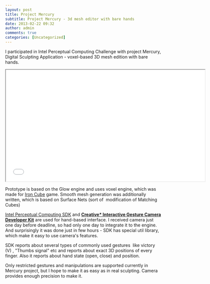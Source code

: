 ```yaml
---
layout: post
title: Project Mercury
subtitle: Project Mercury - 3d mesh editor with bare hands
date: 2013-02-22 09:32
author: admin
comments: true
categories: [Uncategorized]
---
```

I participated in Intel Perceptual Computing Challenge with project Mercury, Digital Sculpting Application - voxel-based 3D mesh edition with bare hands.

<iframe src="//www.youtube.com/embed/y6779QOnh6A" height="360" width="640"></iframe>

Prototype is based on the Glow engine and uses voxel engine, which was made for <a href="http://www.moddb.com/games/iron-cube">Iron Cube</a> game. Smooth mesh generation was additionally written, which is based on Surface Nets (sort of  modification of Matching Cubes)

<a href="http://software.intel.com/en-us/vcsource/tools/perceptual-computing-sdk">Intel Perceptual Computing SDK</a> and <strong><a href="http://click.intel.com/intelsdk/Creative_Interactive_Gesture_Camera_Developer_Kit-P2061.aspx">Creative* Interactive Gesture Camera Developer Kit</a></strong> are used for hand-based interface. I received camera just one day before deadline, so had only one day to integrate it to the engine. And surprisingly it was done just in few hours - SDK has special util library, which make it easy to use camera's features.

SDK reports about several types of commonly used gestures  like victory (V) , "Thumbs signal" etc and reports about exact 3D positions of every finger. Also it reports about hand state (open, close) and position.

Only restricted gestures and manipulations are supported currently in Mercury project, but I hope to make it as easy as in real sculpting. Camera provides enough precision to make it.

